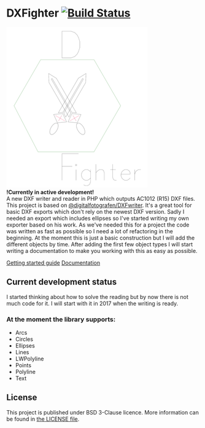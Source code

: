 # DXFighter [![Build Status](https://travis-ci.org/enjoping/DXFighter.svg?branch=master)](https://travis-ci.org/enjoping/DXFighter)
![DXFighter](logo.png)  
**!Currently in active development!**  
A new DXF writer and reader in PHP which outputs AC1012 (R15) DXF files.
This project is based on [@digitalfotografen/DXFwriter](https://github.com/digitalfotografen/DXFwriter). It's a great tool for basic DXF exports which don't rely on the newest DXF version. Sadly I needed an export which includes ellipses so I've started writing my own exporter based on his work. As we've needed this for a project the code was written as fast as possible so I need a lot of refactoring in the beginning. At the moment this is just a basic construction but I will add the different objects by time.
After adding the first few object types I will start writing a documentation to make you working with this as easy as possible.

[Getting started guide](https://github.com/enjoping/DXFighter/wiki/GettingStarted) 
[Documentation](https://github.com/enjoping/DXFighter/wiki/Documentation) 

## Current development status
I started thinking about how to solve the reading but by now there is not much code for it. I will start with it in 2017 when the writing is ready.

### At the moment the library supports:
 - Arcs
 - Circles
 - Ellipses
 - Lines
 - LWPolyline
 - Points
 - Polyline
 - Text

## License
This project is published under BSD 3-Clause licence. More information can be found in [the LICENSE file](LICENSE).